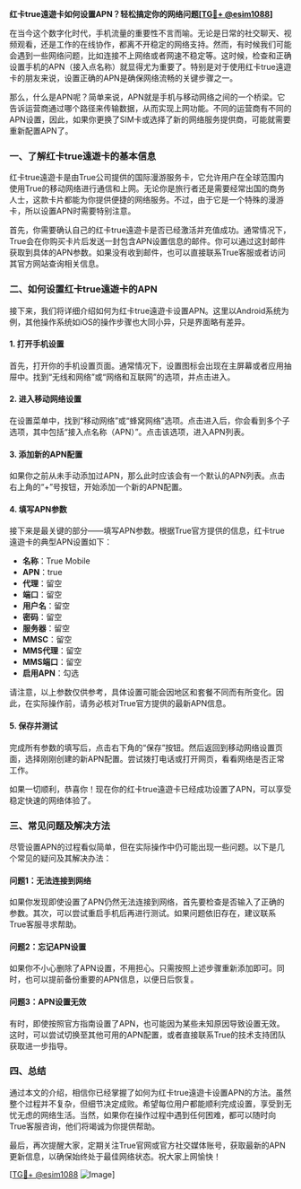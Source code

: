 **红卡true遠遊卡如何设置APN？轻松搞定你的网络问题[[TG💪+ @esim1088](https://t.me/s/esim1088)]**

在当今这个数字化时代，手机流量的重要性不言而喻。无论是日常的社交聊天、视频观看，还是工作的在线协作，都离不开稳定的网络支持。然而，有时候我们可能会遇到一些网络问题，比如连接不上网络或者网速不稳定等。这时候，检查和正确设置手机的APN（接入点名称）就显得尤为重要了。特别是对于使用红卡true遠遊卡的朋友来说，设置正确的APN是确保网络流畅的关键步骤之一。

那么，什么是APN呢？简单来说，APN就是手机与移动网络之间的一个桥梁。它告诉运营商通过哪个路径来传输数据，从而实现上网功能。不同的运营商有不同的APN设置，因此，如果你更换了SIM卡或选择了新的网络服务提供商，可能就需要重新配置APN了。

### **一、了解红卡true遠遊卡的基本信息**

红卡true遠遊卡是由True公司提供的国际漫游服务卡，它允许用户在全球范围内使用True的移动网络进行通信和上网。无论你是旅行者还是需要经常出国的商务人士，这款卡片都能为你提供便捷的网络服务。不过，由于它是一个特殊的漫游卡，所以设置APN时需要特别注意。

首先，你需要确认自己的红卡true遠遊卡是否已经激活并充值成功。通常情况下，True会在你购买卡片后发送一封包含APN设置信息的邮件。你可以通过这封邮件获取到具体的APN参数。如果没有收到邮件，也可以直接联系True客服或者访问其官方网站查询相关信息。

### **二、如何设置红卡true遠遊卡的APN**

接下来，我们将详细介绍如何为红卡true遠遊卡设置APN。这里以Android系统为例，其他操作系统如iOS的操作步骤也大同小异，只是界面略有差异。

#### **1. 打开手机设置**
首先，打开你的手机设置页面。通常情况下，设置图标会出现在主屏幕或者应用抽屉中。找到“无线和网络”或“网络和互联网”的选项，并点击进入。

#### **2. 进入移动网络设置**
在设置菜单中，找到“移动网络”或“蜂窝网络”选项。点击进入后，你会看到多个子选项，其中包括“接入点名称（APN）”。点击该选项，进入APN列表。

#### **3. 添加新的APN配置**
如果你之前从未手动添加过APN，那么此时应该会有一个默认的APN列表。点击右上角的“+”号按钮，开始添加一个新的APN配置。

#### **4. 填写APN参数**
接下来是最关键的部分——填写APN参数。根据True官方提供的信息，红卡true遠遊卡的典型APN设置如下：

- **名称**：True Mobile
- **APN**：true
- **代理**：留空
- **端口**：留空
- **用户名**：留空
- **密码**：留空
- **服务器**：留空
- **MMSC**：留空
- **MMS代理**：留空
- **MMS端口**：留空
- **启用APN**：勾选

请注意，以上参数仅供参考，具体设置可能会因地区和套餐不同而有所变化。因此，在实际操作前，请务必核对True官方提供的最新APN信息。

#### **5. 保存并测试**
完成所有参数的填写后，点击右下角的“保存”按钮。然后返回到移动网络设置页面，选择刚刚创建的新APN配置。尝试拨打电话或打开网页，看看网络是否正常工作。

如果一切顺利，恭喜你！现在你的红卡true遠遊卡已经成功设置了APN，可以享受稳定快速的网络体验了。

### **三、常见问题及解决方法**

尽管设置APN的过程看似简单，但在实际操作中仍可能出现一些问题。以下是几个常见的疑问及其解决办法：

#### **问题1：无法连接到网络**
如果你发现即使设置了APN仍然无法连接到网络，首先要检查是否输入了正确的参数。其次，可以尝试重启手机后再进行测试。如果问题依旧存在，建议联系True客服寻求帮助。

#### **问题2：忘记APN设置**
如果你不小心删除了APN设置，不用担心。只需按照上述步骤重新添加即可。同时，也可以提前备份重要的APN信息，以便日后恢复。

#### **问题3：APN设置无效**
有时，即使按照官方指南设置了APN，也可能因为某些未知原因导致设置无效。这时，可以尝试切换至其他可用的APN配置，或者直接联系True的技术支持团队获取进一步指导。

### **四、总结**

通过本文的介绍，相信你已经掌握了如何为红卡true遠遊卡设置APN的方法。虽然整个过程并不复杂，但细节决定成败。希望每位用户都能顺利完成设置，享受到无忧无虑的网络生活。当然，如果你在操作过程中遇到任何困难，都可以随时向True客服咨询，他们将竭诚为你提供帮助。

最后，再次提醒大家，定期关注True官网或官方社交媒体账号，获取最新的APN更新信息，以确保始终处于最佳网络状态。祝大家上网愉快！

[[TG💪+ @esim1088](https://t.me/s/esim1088) ![Image](https://i.postimg.cc/4NQfJmqS/Snipaste-2025-05-13-00-14-12.png)]